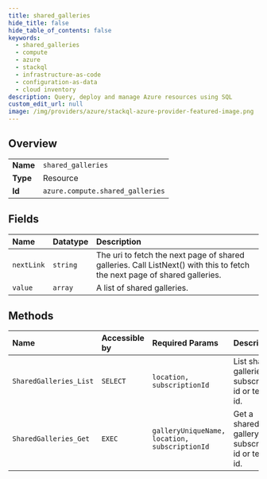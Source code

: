```yaml
---
title: shared_galleries
hide_title: false
hide_table_of_contents: false
keywords:
  - shared_galleries
  - compute
  - azure    
  - stackql
  - infrastructure-as-code
  - configuration-as-data
  - cloud inventory
description: Query, deploy and manage Azure resources using SQL
custom_edit_url: null
image: /img/providers/azure/stackql-azure-provider-featured-image.png
---
```

  
    

## Overview
<table><tbody>
<tr><td><b>Name</b></td><td><code>shared_galleries</code></td></tr>
<tr><td><b>Type</b></td><td>Resource</td></tr>
<tr><td><b>Id</b></td><td><code>azure.compute.shared_galleries</code></td></tr>
</tbody></table>

## Fields
| Name | Datatype | Description |
|:-----|:---------|:------------|
| `nextLink` | `string` | The uri to fetch the next page of shared galleries. Call ListNext() with this to fetch the next page of shared galleries. |
| `value` | `array` | A list of shared galleries. |
## Methods
| Name | Accessible by | Required Params | Description |
|:-----|:--------------|:----------------|:------------|
| `SharedGalleries_List` | `SELECT` | `location, subscriptionId` | List shared galleries by subscription id or tenant id. |
| `SharedGalleries_Get` | `EXEC` | `galleryUniqueName, location, subscriptionId` | Get a shared gallery by subscription id or tenant id. |
